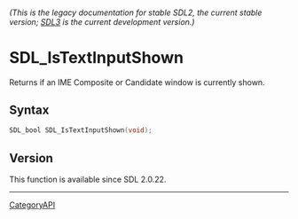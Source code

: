 ###### (This is the legacy documentation for stable SDL2, the current stable version; [SDL3](https://wiki.libsdl.org/SDL3/) is the current development version.)
# SDL_IsTextInputShown

Returns if an IME Composite or Candidate window is currently shown.

## Syntax

```c
SDL_bool SDL_IsTextInputShown(void);

```

## Version

This function is available since SDL 2.0.22.

----
[CategoryAPI](CategoryAPI.md)

